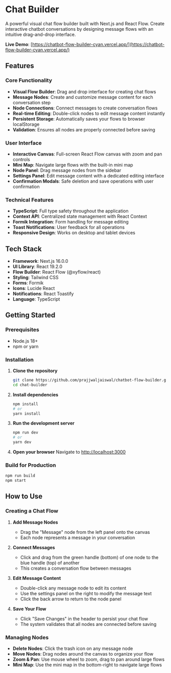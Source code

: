 # Chat Builder

A powerful visual chat flow builder built with Next.js and React Flow. Create interactive chatbot conversations by designing message flows with an intuitive drag-and-drop interface.

**Live Demo**: [https://chatbot-flow-builder-cyan.vercel.app/](https://chatbot-flow-builder-cyan.vercel.app/)

## Features

### Core Functionality

- **Visual Flow Builder**: Drag and drop interface for creating chat flows
- **Message Nodes**: Create and customize message content for each conversation step
- **Node Connections**: Connect messages to create conversation flows
- **Real-time Editing**: Double-click nodes to edit message content instantly
- **Persistent Storage**: Automatically saves your flows to browser localStorage
- **Validation**: Ensures all nodes are properly connected before saving

### User Interface

- **Interactive Canvas**: Full-screen React Flow canvas with zoom and pan controls
- **Mini Map**: Navigate large flows with the built-in mini map
- **Node Panel**: Drag message nodes from the sidebar
- **Settings Panel**: Edit message content with a dedicated editing interface
- **Confirmation Modals**: Safe deletion and save operations with user confirmation

### Technical Features

- **TypeScript**: Full type safety throughout the application
- **Context API**: Centralized state management with React Context
- **Formik Integration**: Form handling for message editing
- **Toast Notifications**: User feedback for all operations
- **Responsive Design**: Works on desktop and tablet devices

## Tech Stack

- **Framework**: Next.js 16.0.0
- **UI Library**: React 19.2.0
- **Flow Builder**: React Flow (@xyflow/react)
- **Styling**: Tailwind CSS
- **Forms**: Formik
- **Icons**: Lucide React
- **Notifications**: React Toastify
- **Language**: TypeScript

## Getting Started

### Prerequisites

- Node.js 18+
- npm or yarn

### Installation

1. **Clone the repository**

   ```bash
   git clone https://github.com/prajjwaljaiswal/chatbot-flow-builder.git
   cd chat-builder
   ```

2. **Install dependencies**

   ```bash
   npm install
   # or
   yarn install
   ```

3. **Run the development server**

   ```bash
   npm run dev
   # or
   yarn dev
   ```

4. **Open your browser**
   Navigate to [http://localhost:3000](http://localhost:3000)

### Build for Production

```bash
npm run build
npm start
```

## How to Use

### Creating a Chat Flow

1. **Add Message Nodes**

   - Drag the "Message" node from the left panel onto the canvas
   - Each node represents a message in your conversation

2. **Connect Messages**

   - Click and drag from the green handle (bottom) of one node to the blue handle (top) of another
   - This creates a conversation flow between messages

3. **Edit Message Content**

   - Double-click any message node to edit its content
   - Use the settings panel on the right to modify the message text
   - Click the back arrow to return to the node panel

4. **Save Your Flow**
   - Click "Save Changes" in the header to persist your chat flow
   - The system validates that all nodes are connected before saving

### Managing Nodes

- **Delete Nodes**: Click the trash icon on any message node
- **Move Nodes**: Drag nodes around the canvas to organize your flow
- **Zoom & Pan**: Use mouse wheel to zoom, drag to pan around large flows
- **Mini Map**: Use the mini map in the bottom-right to navigate large flows

